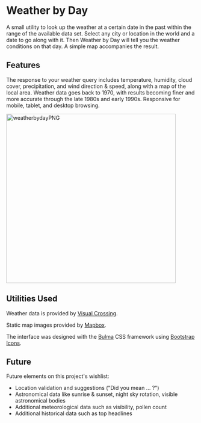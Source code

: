 # Weather by Day

A small utility to look up the weather at a certain date in the past within the range of the available data set.  Select any city or location in the world and a date to go along with it.  Then Weather by Day will tell you the weather conditions on that day.  A simple map accompanies the result.

## Features

The response to your weather query includes temperature, humidity, cloud cover, precipitation, and wind direction & speed, along with a map of the local area.  Weather data goes back to 1970, with results becoming finer and more accurate through the late 1980s and early 1990s.  Responsive for mobile, tablet, and desktop browsing.

<img width="450" alt="weatherbydayPNG" src="https://user-images.githubusercontent.com/2822827/162255299-3a34e9d2-4fe1-4c51-a69d-d9f9d8d810dd.PNG">

## Utilities Used
Weather data is provided by [Visual Crossing](https://www.visualcrossing.com/resources/documentation/weather-api/weather-api-documentation/#history).

Static map images provided by [Mapbox](https://docs.mapbox.com/api/overview/).

The interface was designed with the [Bulma](https://bulma.io) CSS framework using [Bootstrap Icons](https://icons.getbootstrap.com/).

## Future

Future elements on this project's wishlist:
* Location validation and suggestions ("Did you mean ... ?")
* Astronomical data like sunrise & sunset, night sky rotation, visible astronomical bodies
* Additional meteorological data such as visibility, pollen count
* Additional historical data such as top headlines
